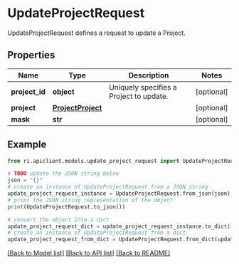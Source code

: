# UpdateProjectRequest

UpdateProjectRequest defines a request to update a Project.

## Properties

Name | Type | Description | Notes
------------ | ------------- | ------------- | -------------
**project_id** | **object** | Uniquely specifies a Project to update. | [optional] 
**project** | [**ProjectProject**](ProjectProject.md) |  | [optional] 
**mask** | **str** |  | [optional] 

## Example

```python
from ri.apiclient.models.update_project_request import UpdateProjectRequest

# TODO update the JSON string below
json = "{}"
# create an instance of UpdateProjectRequest from a JSON string
update_project_request_instance = UpdateProjectRequest.from_json(json)
# print the JSON string representation of the object
print(UpdateProjectRequest.to_json())

# convert the object into a dict
update_project_request_dict = update_project_request_instance.to_dict()
# create an instance of UpdateProjectRequest from a dict
update_project_request_from_dict = UpdateProjectRequest.from_dict(update_project_request_dict)
```
[[Back to Model list]](../README.md#documentation-for-models) [[Back to API list]](../README.md#documentation-for-api-endpoints) [[Back to README]](../README.md)

